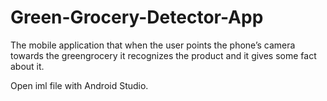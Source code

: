 # Green-Grocery-Detector-App

The mobile application that when the user points the phone’s camera towards the greengrocery it recognizes the product and it gives some fact about it.

Open iml file with Android Studio.
